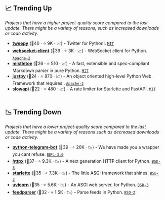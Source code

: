 ## 📈 Trending Up

_Projects that have a higher project-quality score compared to the last update. There might be a variety of reasons, such as increased downloads or code activity._

- <b><a href="https://github.com/tweepy/tweepy">tweepy</a></b> (🥇40 ·  ⭐ 9K · 📈) - Twitter for Python!. <code><a href="http://bit.ly/34MBwT8">MIT</a></code>
- <b><a href="https://github.com/websocket-client/websocket-client">websocket-client</a></b> (🥇39 ·  ⭐ 3K · 📈) - WebSocket client for Python. <code><a href="http://bit.ly/3nYMfla">Apache-2</a></code>
- <b><a href="https://github.com/miyuchina/mistletoe">mistletoe</a></b> (🥉26 ·  ⭐ 510 · 📈) - A fast, extensible and spec-compliant Markdown parser in pure Python. <code><a href="http://bit.ly/34MBwT8">MIT</a></code>
- <b><a href="https://github.com/elimintz/justpy">justpy</a></b> (🥉24 ·  ⭐ 870 · 📈) - An object oriented high-level Python Web Framework that requires.. <code><a href="http://bit.ly/3nYMfla">Apache-2</a></code>
- <b><a href="https://github.com/laurentS/slowapi">slowapi</a></b> (🥇22 ·  ⭐ 480 · 📈) - A rate limiter for Starlette and FastAPI. <code><a href="http://bit.ly/34MBwT8">MIT</a></code> <code><img src="https://fastapi.tiangolo.com/img/favicon.png" style="display:inline;" width="13" height="13"></code>

## 📉 Trending Down

_Projects that have a lower project-quality score compared to the last update. There might be a variety of reasons such as decreased downloads or code activity._

- <b><a href="https://github.com/python-telegram-bot/python-telegram-bot">python-telegram-bot</a></b> (🥈39 ·  ⭐ 20K · 📉) - We have made you a wrapper you cant refuse. <code><a href="http://bit.ly/2M0xdwT">❗️GPL-3.0</a></code>
- <b><a href="https://github.com/encode/httpx">httpx</a></b> (🥈37 ·  ⭐ 9.3K · 📉) - A next generation HTTP client for Python. <code><a href="http://bit.ly/3aKzpTv">BSD-3</a></code>
- <b><a href="https://github.com/encode/starlette">starlette</a></b> (🥈35 ·  ⭐ 7.3K · 📉) - The little ASGI framework that shines. <code><a href="http://bit.ly/3aKzpTv">BSD-3</a></code>
- <b><a href="https://github.com/encode/uvicorn">uvicorn</a></b> (🥈35 ·  ⭐ 5.6K · 📉) - An ASGI web server, for Python. <code><a href="http://bit.ly/3aKzpTv">BSD-3</a></code>
- <b><a href="https://github.com/kurtmckee/feedparser">feedparser</a></b> (🥇32 ·  ⭐ 1.5K · 📉) - Parse feeds in Python. <code><a href="http://bit.ly/3rqEWVr">BSD-2</a></code>

